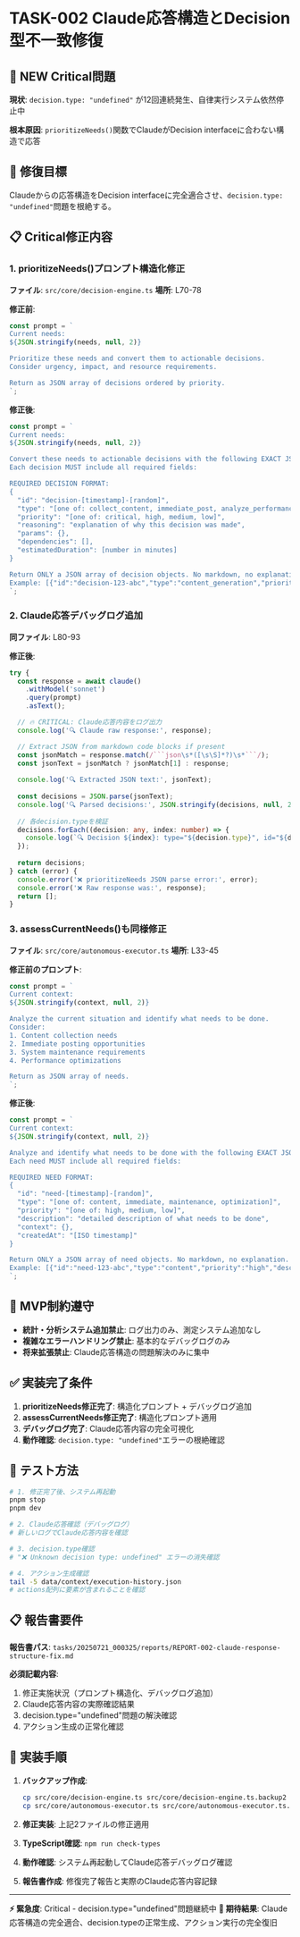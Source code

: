 # TASK-002 Claude応答構造とDecision型不一致修復

## 🚨 NEW Critical問題

**現状**: `decision.type: "undefined"` が12回連続発生、自律実行システム依然停止中

**根本原因**: `prioritizeNeeds()`関数でClaudeがDecision interfaceに合わない構造で応答

## 🎯 修復目標

Claudeからの応答構造をDecision interfaceに完全適合させ、`decision.type: "undefined"`問題を根絶する。

## 📋 Critical修正内容

### 1. prioritizeNeeds()プロンプト構造化修正
**ファイル**: `src/core/decision-engine.ts`
**場所**: L70-78

**修正前**:
```typescript
const prompt = `
Current needs:
${JSON.stringify(needs, null, 2)}

Prioritize these needs and convert them to actionable decisions.
Consider urgency, impact, and resource requirements.

Return as JSON array of decisions ordered by priority.
`;
```

**修正後**:
```typescript
const prompt = `
Current needs:
${JSON.stringify(needs, null, 2)}

Convert these needs to actionable decisions with the following EXACT JSON structure.
Each decision MUST include all required fields:

REQUIRED DECISION FORMAT:
{
  "id": "decision-[timestamp]-[random]",
  "type": "[one of: collect_content, immediate_post, analyze_performance, optimize_timing, clean_data, strategy_shift, content_generation, posting_schedule]",
  "priority": "[one of: critical, high, medium, low]",
  "reasoning": "explanation of why this decision was made",
  "params": {},
  "dependencies": [],
  "estimatedDuration": [number in minutes]
}

Return ONLY a JSON array of decision objects. No markdown, no explanation.
Example: [{"id":"decision-123-abc","type":"content_generation","priority":"high","reasoning":"Need fresh content","params":{},"dependencies":[],"estimatedDuration":30}]
`;
```

### 2. Claude応答デバッグログ追加
**同ファイル**: L80-93

**修正後**:
```typescript
try {
  const response = await claude()
    .withModel('sonnet')
    .query(prompt)
    .asText();

  // 🔥 CRITICAL: Claude応答内容をログ出力
  console.log('🔍 Claude raw response:', response);

  // Extract JSON from markdown code blocks if present
  const jsonMatch = response.match(/```json\s*([\s\S]*?)\s*```/);
  const jsonText = jsonMatch ? jsonMatch[1] : response;
  
  console.log('🔍 Extracted JSON text:', jsonText);
  
  const decisions = JSON.parse(jsonText);
  console.log('🔍 Parsed decisions:', JSON.stringify(decisions, null, 2));
  
  // 各decision.typeを検証
  decisions.forEach((decision: any, index: number) => {
    console.log(`🔍 Decision ${index}: type="${decision.type}", id="${decision.id}"`);
  });
  
  return decisions;
} catch (error) {
  console.error('❌ prioritizeNeeds JSON parse error:', error);
  console.error('❌ Raw response was:', response);
  return [];
}
```

### 3. assessCurrentNeeds()も同様修正
**ファイル**: `src/core/autonomous-executor.ts`
**場所**: L33-45

**修正前のプロンプト**:
```typescript
const prompt = `
Current context:
${JSON.stringify(context, null, 2)}

Analyze the current situation and identify what needs to be done.
Consider:
1. Content collection needs
2. Immediate posting opportunities
3. System maintenance requirements
4. Performance optimizations

Return as JSON array of needs.
`;
```

**修正後**:
```typescript
const prompt = `
Current context:
${JSON.stringify(context, null, 2)}

Analyze and identify what needs to be done with the following EXACT JSON structure.
Each need MUST include all required fields:

REQUIRED NEED FORMAT:
{
  "id": "need-[timestamp]-[random]",
  "type": "[one of: content, immediate, maintenance, optimization]",
  "priority": "[one of: high, medium, low]",
  "description": "detailed description of what needs to be done",
  "context": {},
  "createdAt": "[ISO timestamp]"
}

Return ONLY a JSON array of need objects. No markdown, no explanation.
Example: [{"id":"need-123-abc","type":"content","priority":"high","description":"Collect trending content","context":{},"createdAt":"2025-07-20T15:10:00.000Z"}]
`;
```

## 🚫 MVP制約遵守

- **統計・分析システム追加禁止**: ログ出力のみ、測定システム追加なし
- **複雑なエラーハンドリング禁止**: 基本的なデバッグログのみ
- **将来拡張禁止**: Claude応答構造の問題解決のみに集中

## ✅ 実装完了条件

1. **prioritizeNeeds修正完了**: 構造化プロンプト + デバッグログ追加
2. **assessCurrentNeeds修正完了**: 構造化プロンプト適用
3. **デバッグログ完了**: Claude応答内容の完全可視化
4. **動作確認**: `decision.type: "undefined"`エラーの根絶確認

## 🔧 テスト方法

```bash
# 1. 修正完了後、システム再起動
pnpm stop
pnpm dev

# 2. Claude応答確認（デバッグログ）
# 新しいログでClaude応答内容を確認

# 3. decision.type確認
# "❌ Unknown decision type: undefined" エラーの消失確認

# 4. アクション生成確認
tail -5 data/context/execution-history.json
# actions配列に要素が含まれることを確認
```

## 📋 報告書要件

**報告書パス**: `tasks/20250721_000325/reports/REPORT-002-claude-response-structure-fix.md`

**必須記載内容**:
1. 修正実施状況（プロンプト構造化、デバッグログ追加）
2. Claude応答内容の実際確認結果
3. decision.type="undefined"問題の解決確認
4. アクション生成の正常化確認

## 🚀 実装手順

1. **バックアップ作成**: 
   ```bash
   cp src/core/decision-engine.ts src/core/decision-engine.ts.backup2
   cp src/core/autonomous-executor.ts src/core/autonomous-executor.ts.backup
   ```

2. **修正実装**: 上記2ファイルの修正適用

3. **TypeScript確認**: `npm run check-types`

4. **動作確認**: システム再起動してClaude応答デバッグログ確認

5. **報告書作成**: 修復完了報告と実際のClaude応答内容記録

---

**⚡ 緊急度**: Critical - decision.type="undefined"問題継続中
**🎯 期待結果**: Claude応答構造の完全適合、decision.typeの正常生成、アクション実行の完全復旧